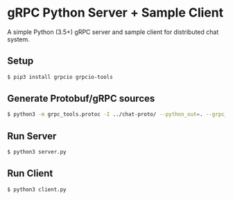 # gRPC Python Server + Sample Client

A simple Python (3.5+) gRPC server and sample client for distributed chat system.

## Setup

```bash
$ pip3 install grpcio grpcio-tools
```

## Generate Protobuf/gRPC sources

```bash
$ python3 -m grpc_tools.protoc -I ../chat-proto/ --python_out=. --grpc_python_out=. ../chat-proto/chat.proto
```

## Run Server

```bash
$ python3 server.py
```

## Run Client

```bash
$ python3 client.py
```